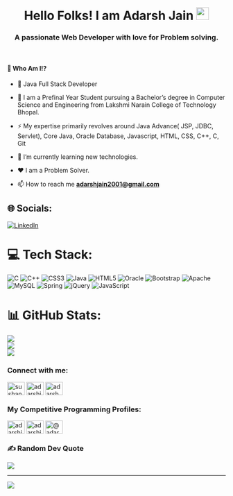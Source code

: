 <h1 align="center"> Hello Folks! I am Adarsh Jain <img src="https://github.com/TheDudeThatCode/TheDudeThatCode/blob/master/Assets/Hi.gif" width="29px"></h1>
<h3 align="center">A passionate Web Developer with love for Problem solving.</h3>

<br>

#### 🤔 Who Am I!?
- :rocket: Java Full Stack Developer 
- 🏫 I am a Prefinal Year Student pursuing a Bachelor’s degree in Computer Science and Engineering from Lakshmi Narain College of Technology Bhopal.
- ⚡️ My expertise primarily revolves around Java Advance( JSP, JDBC, Servlet), Core Java, Oracle Database, Javascript, HTML, CSS, C++, C, Git
- 🔭 I’m currently learning new technologies. 
- ♥️ I am a Problem Solver.

- 📫 How to reach me **adarshjain2001@gmail.com**


## 🌐 Socials:
[![LinkedIn](https://img.shields.io/badge/LinkedIn-%230077B5.svg?logo=linkedin&logoColor=white)](https://linkedin.com/in/https://www.linkedin.com/in/adarshjain10/) 

# 💻 Tech Stack:
![C](https://img.shields.io/badge/c-%2300599C.svg?style=for-the-badge&logo=c&logoColor=white) ![C++](https://img.shields.io/badge/c++-%2300599C.svg?style=for-the-badge&logo=c%2B%2B&logoColor=white) ![CSS3](https://img.shields.io/badge/css3-%231572B6.svg?style=for-the-badge&logo=css3&logoColor=white) ![Java](https://img.shields.io/badge/java-%23ED8B00.svg?style=for-the-badge&logo=java&logoColor=white) ![HTML5](https://img.shields.io/badge/html5-%23E34F26.svg?style=for-the-badge&logo=html5&logoColor=white) ![Oracle](https://img.shields.io/badge/Oracle-F80000?style=for-the-badge&logo=oracle&logoColor=white) ![Bootstrap](https://img.shields.io/badge/bootstrap-%23563D7C.svg?style=for-the-badge&logo=bootstrap&logoColor=white) ![Apache](https://img.shields.io/badge/apache-%23D42029.svg?style=for-the-badge&logo=apache&logoColor=white) ![MySQL](https://img.shields.io/badge/mysql-%2300f.svg?style=for-the-badge&logo=mysql&logoColor=white) ![Spring](https://img.shields.io/badge/spring-%236DB33F.svg?style=for-the-badge&logo=spring&logoColor=white) ![jQuery](https://img.shields.io/badge/jquery-%230769AD.svg?style=for-the-badge&logo=jquery&logoColor=white) ![JavaScript](https://img.shields.io/badge/javascript-%23323330.svg?style=for-the-badge&logo=javascript&logoColor=%23F7DF1E)
# 📊 GitHub Stats:
![](https://github-readme-stats.vercel.app/api?username=Adarshjain10&theme=dark&hide_border=false&include_all_commits=true&count_private=false)<br/>
![](https://github-readme-streak-stats.herokuapp.com/?user=Adarshjain10&theme=dark&hide_border=false)<br/>
![](https://github-readme-stats.vercel.app/api/top-langs/?username=Adarshjain10&theme=dark&hide_border=false&include_all_commits=true&count_private=false&layout=compact)


<h3 align="left">Connect with me:</h3>
<p align="left">
<a href="https://www.linkedin.com/in/adarshjain10/" target="blank"><img align="center" src="https://cdn.jsdelivr.net/npm/simple-icons@3.0.1/icons/linkedin.svg" alt="sushant-gaurav" height="30" width="40" /></a>
<a href="https://www.facebook.com/adarshjain2001/" target="blank"><img align="center" src="https://cdn.jsdelivr.net/npm/simple-icons@3.0.1/icons/facebook.svg" alt="adarshjain10" height="30" width="40" /></a>
<a href="https://www.instagram.com/adarsh_jain_10/" target="blank"><img align="center" src="https://cdn.jsdelivr.net/npm/simple-icons@3.0.1/icons/instagram.svg" alt="adarsh_jain_10" height="30" width="40" /></a>
</p>

<h3 align="left">My Competitive Programming Profiles:</h3>
<p align="left">
<a href="https://auth.geeksforgeeks.org/user/adarshjain2001/" target="blank"><img align="center" src="https://cdn.jsdelivr.net/npm/simple-icons@3.0.1/icons/geeksforgeeks.svg" alt="adarshjain2001" height="30" width="40" /></a>
<a href="https://leetcode.com/adarshjain10/" target="blank"><img align="center" src="https://cdn.jsdelivr.net/npm/simple-icons@3.0.1/icons/leetcode.svg" alt="adarshjain10" height="30" width="40" /></a>
<a href="https://www.hackerrank.com/adarshjain2001" target="blank"><img align="center" src="https://cdn.jsdelivr.net/npm/simple-icons@3.0.1/icons/hackerrank.svg" alt="@adarshjain2001" height="30" width="40" /></a>
</p>

### ✍️ Random Dev Quote
![](https://quotes-github-readme.vercel.app/api?type=horizontal&theme=radical)

---
[![](https://visitcount.itsvg.in/api?id=Adarshjain10&icon=0&color=0)](https://visitcount.itsvg.in)
